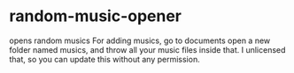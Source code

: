 # random-music-opener
opens random musics
For adding musics, go to documents open a new folder named musics, and throw all your music files inside that. I unlicensed that, so you can update this without any permission.
